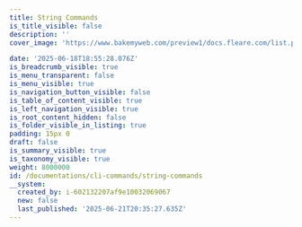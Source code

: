 ```yaml
---
title: String Commands
is_title_visible: false
description: ''
cover_image: 'https://www.bakemyweb.com/preview1/docs.fleare.com/list.png'

date: '2025-06-18T18:55:28.076Z'
is_breadcrumb_visible: true
is_menu_transparent: false
is_menu_visible: true
is_navigation_button_visible: false
is_table_of_content_visible: true
is_left_navigation_visible: true
is_root_content_hidden: false
is_folder_visible_in_listing: true
padding: 15px 0
draft: false
is_summary_visible: true
is_taxonomy_visible: true
weight: 8000000
id: /documentations/cli-commands/string-commands
__system:
  created_by: i-602132207af9e10032069067
  new: false
  last_published: '2025-06-21T20:35:27.635Z'
---
```


